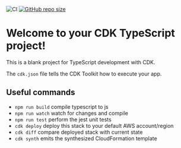 ![CI](https://github.com/TheNewThinkTank/DHC/actions/workflows/wf.yml/badge.svg)
[![GitHub repo size](https://img.shields.io/github/repo-size/TheNewThinkTank/DHC?style=flat&logo=github&logoColor=whitesmoke&label=Repo%20Size)](https://github.com/TheNewThinkTank/DHC/archive/refs/heads/main.zip)
# Welcome to your CDK TypeScript project!

This is a blank project for TypeScript development with CDK.

The `cdk.json` file tells the CDK Toolkit how to execute your app.

## Useful commands

 * `npm run build`   compile typescript to js
 * `npm run watch`   watch for changes and compile
 * `npm run test`    perform the jest unit tests
 * `cdk deploy`      deploy this stack to your default AWS account/region
 * `cdk diff`        compare deployed stack with current state
 * `cdk synth`       emits the synthesized CloudFormation template

